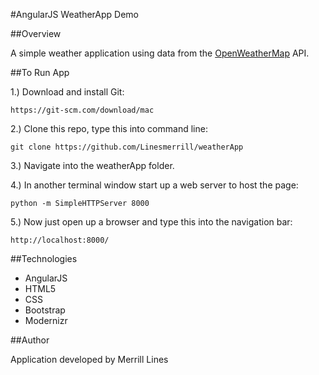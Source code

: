 #AngularJS WeatherApp Demo

##Overview

A simple weather application using data from the [OpenWeatherMap](http://openweathermap.org/API) API.

##To Run App

1.) Download and install Git:
```
https://git-scm.com/download/mac
```

2.) Clone this repo, type this into command line:
```
git clone https://github.com/Linesmerrill/weatherApp
```
3.) Navigate into the weatherApp folder.

4.) In another terminal window start up a web server to host the page:
```
python -m SimpleHTTPServer 8000
```

5.) Now just open up a browser and type this into the navigation bar:
```
http://localhost:8000/
```

##Technologies

- AngularJS
- HTML5
- CSS
- Bootstrap
- Modernizr

##Author

Application developed by Merrill Lines
